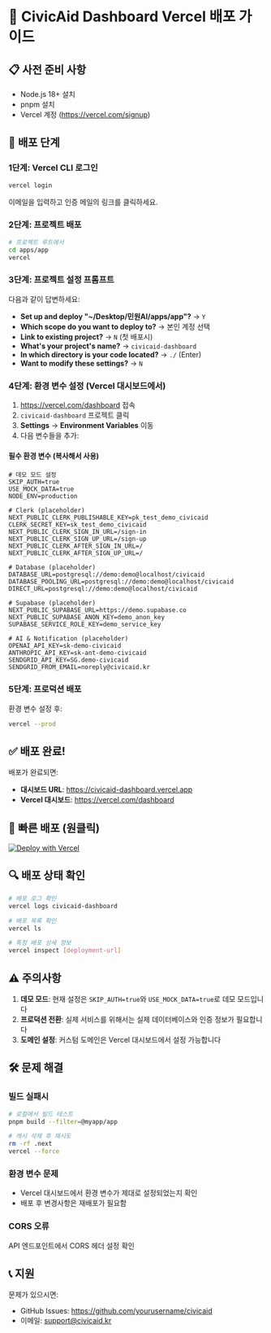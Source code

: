 # 🚀 CivicAid Dashboard Vercel 배포 가이드

## 📋 사전 준비 사항
- Node.js 18+ 설치
- pnpm 설치
- Vercel 계정 (https://vercel.com/signup)

## 🔧 배포 단계

### 1단계: Vercel CLI 로그인
```bash
vercel login
```
이메일을 입력하고 인증 메일의 링크를 클릭하세요.

### 2단계: 프로젝트 배포
```bash
# 프로젝트 루트에서
cd apps/app
vercel
```

### 3단계: 프로젝트 설정 프롬프트
다음과 같이 답변하세요:
- **Set up and deploy "~/Desktop/민원AI/apps/app"?** → `Y`
- **Which scope do you want to deploy to?** → 본인 계정 선택
- **Link to existing project?** → `N` (첫 배포시)
- **What's your project's name?** → `civicaid-dashboard`
- **In which directory is your code located?** → `./` (Enter)
- **Want to modify these settings?** → `N`

### 4단계: 환경 변수 설정 (Vercel 대시보드에서)

1. https://vercel.com/dashboard 접속
2. `civicaid-dashboard` 프로젝트 클릭
3. **Settings** → **Environment Variables** 이동
4. 다음 변수들을 추가:

#### 필수 환경 변수 (복사해서 사용)
```env
# 데모 모드 설정
SKIP_AUTH=true
USE_MOCK_DATA=true
NODE_ENV=production

# Clerk (placeholder)
NEXT_PUBLIC_CLERK_PUBLISHABLE_KEY=pk_test_demo_civicaid
CLERK_SECRET_KEY=sk_test_demo_civicaid
NEXT_PUBLIC_CLERK_SIGN_IN_URL=/sign-in
NEXT_PUBLIC_CLERK_SIGN_UP_URL=/sign-up
NEXT_PUBLIC_CLERK_AFTER_SIGN_IN_URL=/
NEXT_PUBLIC_CLERK_AFTER_SIGN_UP_URL=/

# Database (placeholder)
DATABASE_URL=postgresql://demo:demo@localhost/civicaid
DATABASE_POOLING_URL=postgresql://demo:demo@localhost/civicaid
DIRECT_URL=postgresql://demo:demo@localhost/civicaid

# Supabase (placeholder)
NEXT_PUBLIC_SUPABASE_URL=https://demo.supabase.co
NEXT_PUBLIC_SUPABASE_ANON_KEY=demo_anon_key
SUPABASE_SERVICE_ROLE_KEY=demo_service_key

# AI & Notification (placeholder)
OPENAI_API_KEY=sk-demo-civicaid
ANTHROPIC_API_KEY=sk-ant-demo-civicaid
SENDGRID_API_KEY=SG.demo-civicaid
SENDGRID_FROM_EMAIL=noreply@civicaid.kr
```

### 5단계: 프로덕션 배포
환경 변수 설정 후:
```bash
vercel --prod
```

## ✅ 배포 완료!

배포가 완료되면:
- **대시보드 URL**: https://civicaid-dashboard.vercel.app
- **Vercel 대시보드**: https://vercel.com/dashboard

## 🎯 빠른 배포 (원클릭)

[![Deploy with Vercel](https://vercel.com/button)](https://vercel.com/new/clone?repository-url=https://github.com/yourusername/civicaid&env=SKIP_AUTH,USE_MOCK_DATA,NODE_ENV&envDescription=Environment%20variables%20for%20CivicAid%20Dashboard&envLink=https://github.com/yourusername/civicaid/blob/main/DEPLOY_TO_VERCEL.md&project-name=civicaid-dashboard&repository-name=civicaid)

## 🔍 배포 상태 확인

```bash
# 배포 로그 확인
vercel logs civicaid-dashboard

# 배포 목록 확인
vercel ls

# 특정 배포 상세 정보
vercel inspect [deployment-url]
```

## ⚠️ 주의사항

1. **데모 모드**: 현재 설정은 `SKIP_AUTH=true`와 `USE_MOCK_DATA=true`로 데모 모드입니다
2. **프로덕션 전환**: 실제 서비스를 위해서는 실제 데이터베이스와 인증 정보가 필요합니다
3. **도메인 설정**: 커스텀 도메인은 Vercel 대시보드에서 설정 가능합니다

## 🛠 문제 해결

### 빌드 실패시
```bash
# 로컬에서 빌드 테스트
pnpm build --filter=@myapp/app

# 캐시 삭제 후 재시도
rm -rf .next
vercel --force
```

### 환경 변수 문제
- Vercel 대시보드에서 환경 변수가 제대로 설정되었는지 확인
- 배포 후 변경사항은 재배포가 필요함

### CORS 오류
API 엔드포인트에서 CORS 헤더 설정 확인

## 📞 지원

문제가 있으시면:
- GitHub Issues: https://github.com/yourusername/civicaid
- 이메일: support@civicaid.kr
